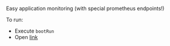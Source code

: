 Easy application monitoring (with special prometheus endpoints!)

To run:
* Execute `bootRun`
* Open [link](http://localhost:8080/actuator)
